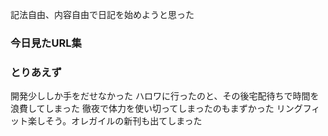 記法自由、内容自由で日記を始めようと思った
### 今日見たURL集

### とりあえず
開発少ししか手をだせなかった
ハロワに行ったのと、その後宅配待ちで時間を浪費してしまった
徹夜で体力を使い切ってしまったのもまずかった
リングフィット楽しそう。オレガイルの新刊も出てしまった
